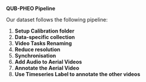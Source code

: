 **QUB-PHEO Pipeline**

Our dataset follows the following pipeline:

1. **Setup Calibration folder**
2. **Data-specific collection**
3. **Video Tasks Renaming**
4. **Reduce resolution**
5. **Synchronisation**
6. **Add Audio to Aerial Videos**
7. **Annotate the Aerial Video**
8. **Use Timeseries Label to annotate the other videos**
